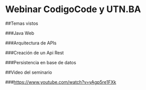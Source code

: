 # Webinar CodigoCode y UTN.BA

##Temas vistos

###Java Web	

###Arquitectura de APIs

###Creación de un Api Rest

###Persistencia en base de datos

##Video del seminario

###https://www.youtube.com/watch?v=yAgp5re1FXk
